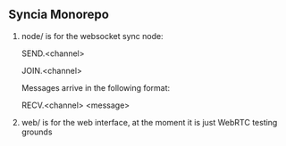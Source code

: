 ## Syncia Monorepo

1. node/ is for the websocket sync node:

    SEND.\<channel>

    JOIN.\<channel>

    Messages arrive in the following format:

    RECV.\<channel> \<message>
2. web/ is for the web interface, at the moment it is just WebRTC testing grounds
